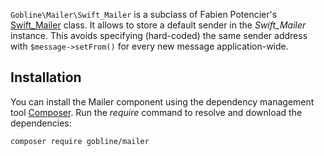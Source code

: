 ```Gobline\Mailer\Swift_Mailer``` is a subclass of Fabien Potencier's [Swift_Mailer](http://swiftmailer.org/) class.
It allows to store a default sender in the *Swift_Mailer* instance.
This avoids specifying (hard-coded) the same sender address with ```$message->setFrom()``` for every new message application-wide.

## Installation

You can install the Mailer component using the dependency management tool [Composer](https://getcomposer.org/).
Run the *require* command to resolve and download the dependencies:

```
composer require gobline/mailer
```
